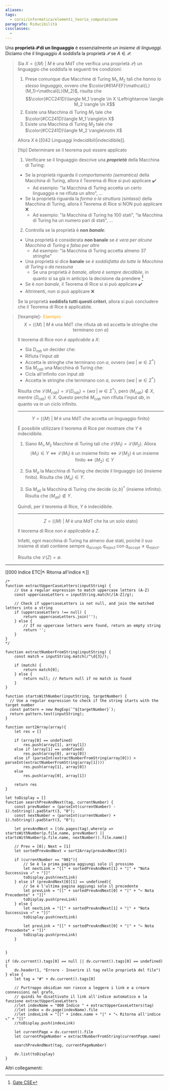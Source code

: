 ```yaml
---
aliases: 
tags:
  - corsi/informatica/elementi_teoria_computazione
paragrafo: Riducibilità
cssclasses:
  - 
---
```

Una **proprietà $\mathcal{P}$ di un linguaggio** è essenzialmente *un insieme di linguaggi*. Diciamo che il linguaggio $A$ soddisfa la proprietà $\mathcal{P}$ se $A\in \mathcal{P}$.



> Sia $X=\{\langle M \rangle\ |\ M \text{ è una MdT che verifica una proprietà } \mathcal{P}\}$ un linguaggio che soddisfa le seguenti tre condizioni:
>
> 1.  Prese comunque due Macchine di Turing $M_1,M_2$ tali che _hanno lo stesso linguaggio_, ovvero che $\color{#61AFEF}\mathcal{L}(M_1)=\mathcal{L}(M_2)$, risulta che
>     $$\color{#CC241D}\langle M_1 \rangle \in X \Leftrightarrow \langle M_2 \rangle \in X$$
> 2.  Esiste una Macchina di Turing $M_1$ tale che $\color{#CC241D}\langle M_1 \rangle\in X$
> 3.  Esiste una Macchina di Turing $M_2$ tale che $\color{#CC241D}\langle M_2 \rangle\notin X$
>
> Allora $X$ è [[042 Linguaggi Indecidibili|indecidibile]].


> [!tip] Determinare se il teorema può essere applicato
>1. Verificare se il linguaggio descrive una ***proprietà*** della Macchina di Turing:
>	- Se la proprietà riguarda il *comportamento (semantica)* della Macchina di Turing, allora il Teorema di Rice si può applicare ✔️
>		- Ad esempio: "la Macchina di Turing accetta un certo linguaggio e ne rifiuta un altro", ...
>	- Se la proprietà riguarda la *forma o la struttura (sintassi)* della Macchina di Turing, allora il Teorema di Rice si NON può applicare ❌
>		- Ad esempio: "la Macchina di Turing ha 100 stati", "la Macchina di Turing ha un numero pari di stati", ...
>
>2. Controlla se la proprietà è ***non banale***: 
>	- Una proprietà è considerata **non banale** se *è vera per alcune Macchina di Turing e falsa per altre*
>		- Ad esempio: "la Macchina di Turing accetta almeno 37 stringhe"
>	- Una proprietà si dice **banale** se *è soddisfatta da tutte le Macchina di Turing o da nessuna*
>		- Se una proprietà *è banale, allora è sempre decidibile*, in quanto si sa già in anticipo la decisione da prendere [^1]
>	- Se è *non banale*, il Teorema di Rice si si può applicare ✔️
>	- Altrimenti, non si può applicare ❌
>
>Se la proprietà **soddisfa tutti questi criteri**, allora si può concludere che il Teorema di Rice è applicabile.

[^1]: [Gate CSE](https://gatecse.in/rices-theorem/#Part_1_.28For_some_undecidable_languages.29)

> [!example]- <font color="orange">Esempio</font> 
>$$X=\{\langle M \rangle\ |\ M \text{ è una MdT che rifiuta } ab \text{ ed accetta le stringhe che terminano con } a\}$$
>
> Il teorema di Rice _non è applicabile_ a $X$:
>
> -   Sia $D_{rab}$ un decider che: 
> 	- Rifiuta l'input $ab$ 
> 	- Accetta le stringhe che terminano con $a$, ovvero $\{wa\ |\ w\in\Sigma^*\}$
> -   Sia $M_{cab}$ una Macchina di Turing che:
> 	- Cicla all'infinito con input $ab$
> 	- Accetta le stringhe che terminano con $a$, ovvero $\{wa\ |\ w\in\Sigma^*\}$
>
> Risulta che $\mathcal{L}(M_{cab})=\mathcal{L}(D_{rab})=\{wa\ |\ w\in\Sigma^*\}$, però $\langle M_{cab} \rangle\notin X$, mentre $\langle D_{rab} \rangle\in X$. Questo perché $M_{cab}$ non rifiuta l'input $ab$, in quanto va in un ciclo infinito.
>
> ---
>
> $$Y=\{\langle M \rangle\ |\ M \text{ è una MdT che accetta un linguaggio finito}\}$$
>
> È possibile utilizzare il teorema di Rice per mostrare che $Y$ è indecidibile.
>
> 1. Siano $M_1,M_2$ Macchine di Turing tali che $\mathcal{L}(M_1)=\mathcal{L}(M_2)$. Allora
> $$\langle M_1 \rangle\in Y\iff \mathcal{L}(M_1) \text{ è un insieme finito} \iff \mathcal{L}(M_2) \text{ è un insieme finito} \iff \langle M_2 \rangle\in Y$$
>
> 2.  Sia $M_a$ la Macchina di Turing che decide il linguaggio $\{a\}$ (insieme finito). Risulta che $\langle M_a \rangle\in Y$.
> 3.  Sia $M_{all}$ la Macchina di Turing che decide $\{a,b\}^*$ (insieme infinito). Risulta che $\langle M_{all} \rangle\notin Y$.
>
> Quindi, per il teorema di Rice, $Y$ è indecidibile.
>
> ---
>
> $$Z=\{\langle M \rangle\ |\ M \text{ è una MdT che ha un solo stato}\}$$
>
> Il teorema di Rice _non è applicabile_ a $Z$.
>
> Infatti, ogni macchina di Turing ha almeno due stati, poiché il suo insieme di stati contiene sempre $q_{accept}, q_{reject}$ con $q_{accept}\neq q_{reject}$.
>
> Risulta che $\mathcal{L}(Z)=\emptyset$.

---

[[000 Indice ETC|↖ Ritorna all'indice ↖]]

```dataviewjs
/*
function extractUpperCaseLetters(inputString) {
	// Use a regular expression to match uppercase letters (A-Z)
	const uppercaseLetters = inputString.match(/[A-Z]/g);

	// Check if uppercaseLetters is not null, and join the matched letters into a string
	if (uppercaseLetters !== null) {
		return uppercaseLetters.join('');
	} else {
	    // If no uppercase letters were found, return an empty string
	    return '';
	}
}
*/

function extractNumberFromString(inputString) {
	const match = inputString.match(/^\d{3}/);

	if (match) {
		return match[0];
	} else {
		return null; // Return null if no match is found
	}
}

function startsWithNumber(inputString, targetNumber) {
  // Use a regular expression to check if the string starts with the target number
  const pattern = new RegExp(`^${targetNumber}`);
  return pattern.test(inputString);
}

function sort2Array(array){
	let res = []

	if (array[0] == undefined)
		res.push(array[1], array[1])
	else if (array[1] == undefined)
		res.push(array[0], array[0])
	else if (parseInt(extractNumberFromString(array[0])) > parseInt(extractNumberFromString(array[1])))
		res.push(array[1], array[0])
	else
		res.push(array[0], array[1])

	return res
}

let toDisplay = []
function searchPrevAndNext(tag, currentNumber) {
	const prevNumber = (parseInt(currentNumber) - 1).toString().padStart(3, "0");
	const nextNumber = (parseInt(currentNumber) + 1).toString().padStart(3, "0");

	let prevAndNext = [(dv.pages(tag).where(p => startsWithNumber(p.file.name, prevNumber) || startsWithNumber(p.file.name, nextNumber)).file.name)]

	// Prev = [0]; Next = [1]
	let sortedPrevAndNext = sort2Array(prevAndNext[0])

	if (currentNumber == "001"){
		// Se è la prima pagina aggiungi solo il prossimo
		let nextLink = "[[" + sortedPrevAndNext[1] + "|" + "Nota Successiva →" + "]]"
		toDisplay.push(nextLink)
	} else if (prevAndNext[0][1] == undefined){
		// Se è l'ultima pagina aggiungi solo il precedente
		let prevLink = "[[" + sortedPrevAndNext[0] + "|" + "← Nota Precedente" + "]]"
		toDisplay.push(prevLink)
	} else {
		let nextLink = "[[" + sortedPrevAndNext[1] + "|" + "Nota Successiva →" + "]]"
		toDisplay.push(nextLink)

		let prevLink = "[[" + sortedPrevAndNext[0] + "|" + "← Nota Precedente" + "]]"
		toDisplay.push(prevLink)
	}


}

if (dv.current().tags[0] == null || dv.current().tags[0] == undefined){
	dv.header(1, "Errore - Inserire il tag nelle proprietà del file")
} else {
	let tag = "#" + dv.current().tags[0]

	// Purtroppo obsidian non riesce a leggere i link e a creare connessioni nel grafo,
	// quindi ho disattivato il link all'indice automatico e la funzione extractUpperCaseLetters
	//let indexName = "000 Indice " + extractUpperCaseLetters(tag)
	//let index = dv.page(indexName).file
	//let indexLink = "[[" + index.name + "|" + "↖ Ritorna all'indice ↖" + "]]"
	//toDisplay.push(indexLink)

	let currentPage = dv.current().file
	let currentPageNumber = extractNumberFromString(currentPage.name)

	searchPrevAndNext(tag, currentPageNumber)

	dv.list(toDisplay)
}
```

Altri collegamenti:
